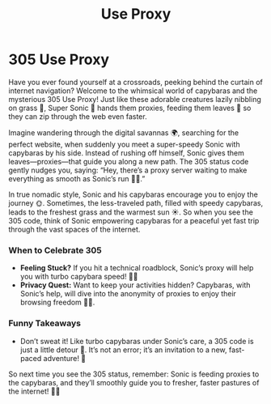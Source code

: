 ﻿---
category: 3xx
code: 305
cover: https://firebasestorage.googleapis.com/v0/b/capy-http.appspot.com/o/Capy-305-750x600.webp?alt=media
thumbnail: https://firebasestorage.googleapis.com/v0/b/capy-http.appspot.com/o/Capy-305-250x200.webp?alt=media
coverAlt: Use Proxy
description: Use Proxy
tags:
- 3xx
title: Use Proxy
---


# 305 Use Proxy

Have you ever found yourself at a crossroads, peeking behind the curtain of internet navigation? Welcome to the whimsical world of capybaras and the mysterious 305 Use Proxy! Just like these adorable creatures lazily nibbling on grass 🌿, Super Sonic 🦔 hands them proxies, feeding them leaves 🍃 so they can zip through the web even faster.

Imagine wandering through the digital savannas 🌍, searching for the perfect website, when suddenly you meet a super-speedy Sonic with capybaras by his side. Instead of rushing off himself, Sonic gives them leaves—proxies—that guide you along a new path. The 305 status code gently nudges you, saying: “Hey, there’s a proxy server waiting to make everything as smooth as Sonic’s run 🏃‍♂️.”

In true nomadic style, Sonic and his capybaras encourage you to enjoy the journey 🌞. Sometimes, the less-traveled path, filled with speedy capybaras, leads to the freshest grass and the warmest sun ☀️. So when you see the 305 code, think of Sonic empowering capybaras for a peaceful yet fast trip through the vast spaces of the internet.

### When to Celebrate 305

- **Feeling Stuck?** If you hit a technical roadblock, Sonic’s proxy will help you with turbo capybara speed! 🌿💨
- **Privacy Quest:**  Want to keep your activities hidden? Capybaras, with Sonic’s help, will dive into the anonymity of proxies to enjoy their browsing freedom 🕵️‍♀️.


### Funny Takeaways

- Don’t sweat it! Like turbo capybaras under Sonic’s care, a 305 code is just a little detour 🚧. It’s not an error; it’s an invitation to a new, fast-paced adventure! 🎉

So next time you see the 305 status, remember: Sonic is feeding proxies to the capybaras, and they’ll smoothly guide you to fresher, faster pastures of the internet! 🌱✨
